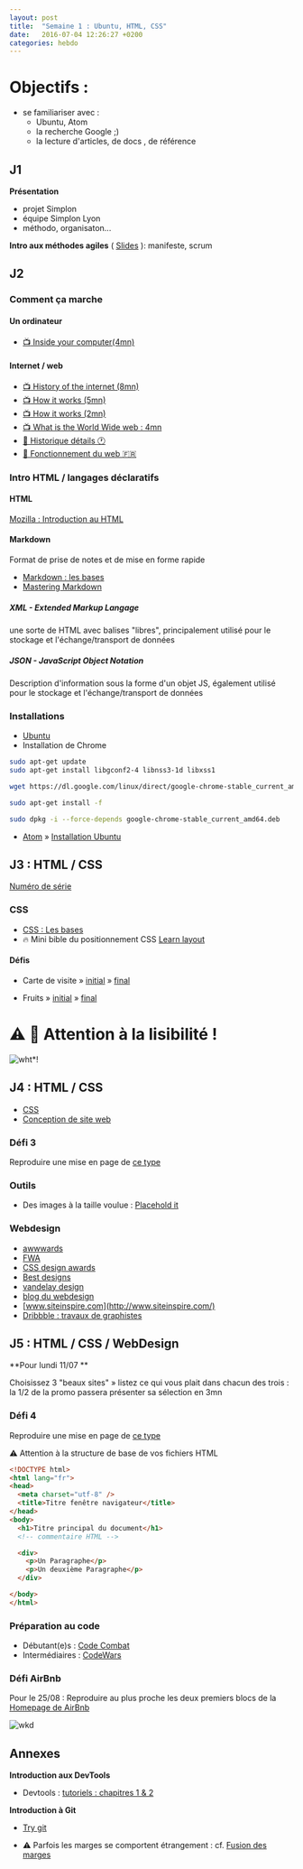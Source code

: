 ```yaml
---
layout: post
title:  "Semaine 1 : Ubuntu, HTML, CSS"
date:   2016-07-04 12:26:27 +0200
categories: hebdo
---
```


# Objectifs :
- se familiariser avec :
  - Ubuntu, Atom
  - la recherche Google ;)
  - la lecture d'articles, de docs , de référence

## J1
**Présentation**
+ projet Simplon
+ équipe Simplon Lyon
+ méthodo, organisaton...

**Intro aux méthodes agiles** ( [Slides](https://docs.google.com/presentation/d/19lDHdIFVB5VD34tKpjO_hP8-I2s6hwz2mTw4rx802CQ/edit?usp=sharing) ): manifeste, scrum

## J2

### Comment ça marche

#### Un ordinateur
- [:tv: Inside your computer(4mn)](https://www.youtube.com/watch?v=AkFi90lZmXA)


#### Internet / web
- [:tv: History of the internet (8mn)](https://www.youtube.com/watch?v=9hIQjrMHTv4)
- [:tv: How it works (5mn)](https://www.youtube.com/watch?v=7_LPdttKXPc)
- [:tv: How it works (2mn)](https://www.youtube.com/watch?v=qv0XCaUkfNk)
- [:tv: What is the World Wide web : 4mn](https://www.youtube.com/watch?v=J8hzJxb0rpc)
- [:book: Historique détails :clock1: ](http://www.internetsociety.org/fr/internet/qu’est-ce-que-l’internet/histoire-de-l’internet/un-bref-historique-de-linternet)
- [:book: Fonctionnement du web :fr:](https://developer.mozilla.org/fr/Apprendre/Commencer_avec_le_web/Le_fonctionnement_du_Web)


### Intro HTML / langages déclaratifs

#### HTML
[Mozilla : Introduction au HTML](https://developer.mozilla.org/fr/docs/Web/Guide/HTML/Introduction )

#### Markdown
Format de prise de notes et de mise en forme rapide
- [Markdown : les bases](https://help.github.com/articles/markdown-basics/)
- [Mastering Markdown](http://guides.github.com/features/mastering-markdown/)

##### XML - Extended Markup Langage
une sorte de HTML avec balises "libres", principalement utilisé pour le stockage et l'échange/transport de données

##### JSON - JavaScript Object Notation
Description d'information sous la forme d'un objet JS, également utilisé pour le stockage et l'échange/transport de données


### Installations

- [Ubuntu](http://www.ubuntu.com/download/desktop)
- Installation de Chrome

```bash
sudo apt-get update
sudo apt-get install libgconf2-4 libnss3-1d libxss1

wget https://dl.google.com/linux/direct/google-chrome-stable_current_amd64.deb

sudo apt-get install -f

sudo dpkg -i --force-depends google-chrome-stable_current_amd64.deb
```

- [Atom](https://atom.io/) » [Installation Ubuntu](https://github.com/atom/atom#debian-linux-ubuntu)


## J3 : HTML / CSS

[Numéro de série](https://docs.google.com/spreadsheets/d/1FPnZmhXrRkr6dfTctft147-MDut_4WdUNk9j1hLyv6k/edit#gid=0)

### CSS
- [CSS : Les bases](https://developer.mozilla.org/fr/Apprendre/Commencer_avec_le_web/Les_bases_CSS)
- :fire: Mini bible du positionnement CSS [Learn layout](http://learnlayout.com)

#### Défis
- Carte de visite » [initial](https://www.evernote.com/l/AAGo6pfntMhAAIFNNPwF9EjJvTuKi67nc24) » [final](https://www.evernote.com/l/AAGjwhH2R8dD2asm5mOILmwQiGR8SVq_1Os)

- Fruits » [initial](https://www.evernote.com/l/AAFLbIIhc1RM-pyqQxNLvErDYw1pbRDvl5U) » [final](https://www.evernote.com/l/AAFzndtqu8lJDJxOLUiYMuY8-G5Fg74Ww3Y)

# :warning: :loudspeaker: Attention à la lisibilité !

![wht*!](https://media4.giphy.com/media/l0NwsrAFr3czWgC0E/200.gif)

## J4 : HTML / CSS

- [CSS](https://developer.mozilla.org/fr/Apprendre/CSS/Les_bases/Le_fonctionnement_de_CSS)
- [Conception de site web](https://developer.mozilla.org/fr/Apprendre/Commencer_avec_le_web/Quel_aspect_pour_votre_site)

### Défi 3
Reproduire une mise en page de [ce type](../../../../img/1col.png)

### Outils
- Des images à la taille voulue : [Placehold it](https://placehold.it)

### Webdesign
- [awwwards](http://www.awwwards.com/)
- [FWA](http://www.thefwa.com/)
- [CSS design awards](http://www.cssdesignawards.com/)
- [Best designs](https://www.thebestdesigns.com/)
- [vandelay design](http://www.vandelaydesign.com/)
- [blog du webdesign](http://www.blogduwebdesign.com/)
- [www.siteinspire.com](http://www.siteinspire.com/)
- [Dribbble : travaux de graphistes](https://dribbble.com/)


## J5 : HTML / CSS / WebDesign

**Pour lundi 11/07 **

Choisissez 3 "beaux sites" » listez ce qui vous plait dans chacun des trois : la 1/2 de la promo passera présenter sa sélection en 3mn

### Défi 4

Reproduire une mise en page de [ce type](../../../../img/4cols.png)

:warning: Attention à la structure de base de vos fichiers HTML

```html
<!DOCTYPE html>
<html lang="fr">
<head>
  <meta charset="utf-8" />
  <title>Titre fenêtre navigateur</title>
</head>
<body>
  <h1>Titre principal du document</h1>
  <!-- commentaire HTML -->

  <div>
    <p>Un Paragraphe</p>
    <p>Un deuxième Paragraphe</p>
  </div>

</body>
</html>
```

### Préparation au code

- Débutant(e)s : [Code Combat](http://www.codecombat.com)
- Intermédiaires : [CodeWars](http://www.codewars.com)

### Défi AirBnb
Pour le 25/08 : Reproduire au plus proche les deux premiers blocs de la [Homepage de AirBnb](../../../../img/airbnb.png)

![wkd](https://media4.giphy.com/media/QyrysGo7Hz70I/200w.gif)

## Annexes

**Introduction aux DevTools**
- Devtools : [tutoriels : chapitres 1 & 2](http://discover-devtools.codeschool.com/)

**Introduction à Git**
- [Try git](https://try.github.io/levels/1/challenges/1)

- :warning: Parfois les marges se comportent étrangement : cf. [Fusion des marges]( http://www.alsacreations.com/article/lire/629-fusion-des-marges.html)


